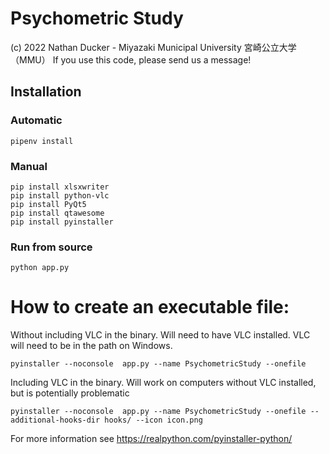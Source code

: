 # Psychometric Study

(c) 2022 Nathan Ducker - Miyazaki Municipal University 宮崎公立大学（MMU）
If you use this code, please send us a message!

## Installation

### Automatic
```
pipenv install
```

### Manual
```
pip install xlsxwriter
pip install python-vlc
pip install PyQt5
pip install qtawesome
pip install pyinstaller
```


### Run from source
```
python app.py
```

# How to create an executable file:

Without including VLC in the binary. Will need to have VLC installed. VLC will need to be in the path on Windows.

```
pyinstaller --noconsole  app.py --name PsychometricStudy --onefile
```

Including VLC in the binary. Will work on computers without VLC installed, but is potentially problematic

```
pyinstaller --noconsole  app.py --name PsychometricStudy --onefile --additional-hooks-dir hooks/ --icon icon.png
```

For more information see https://realpython.com/pyinstaller-python/